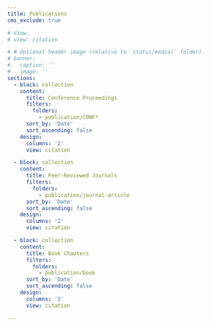 ```yaml
---
title: Publications
cms_exclude: true

# View.
# view: citation

# # Optional header image (relative to `static/media/` folder).
# banner:
#   caption: ''
#   image: ''
sections:
  - block: collection
    content:
      title: Conference Proceedings
      filters:
        folders:
          - publication/CONF*
      sort_by: 'Date'
      sort_ascending: false
    design:
      columns: '2'
      view: citation

  - block: collection
    content:
      title: Peer-Reviewed Journals
      filters:
        folders:
          - publication/journal-article
      sort_by: 'Date'
      sort_ascending: false
    design:
      columns: '2'
      view: citation

  - block: collection
    content:
      title: Book Chapters
      filters:
        folders:
          - publication/book
      sort_by: 'Date'
      sort_ascending: false
    design:
      columns: '2'
      view: citation

---
```

